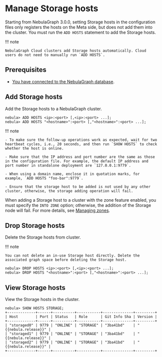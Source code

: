 # Manage Storage hosts

Starting from NebulaGraph 3.0.0, setting Storage hosts in the configuration files only registers the hosts on the Meta side, but does not add them into the cluster. You must run the `ADD HOSTS` statement to add the Storage hosts.

!!! note

    NebulaGraph Cloud clusters add Storage hosts automatically. Cloud users do not need to manually run `ADD HOSTS`.

## Prerequisites

- [You have connected to the NebulaGraph database](connect-to-nebula-graph.md).

## Add Storage hosts

Add the Storage hosts to a NebulaGraph cluster.

```ngql
nebula> ADD HOSTS <ip>:<port> [,<ip>:<port> ...];
nebula> ADD HOSTS "<hostname>":<port> [,"<hostname>":<port> ...];
```

!!! note

    - To make sure the follow-up operations work as expected, wait for two heartbeat cycles, i.e., 20 seconds, and then run `SHOW HOSTS` to check whether the host is online.

    - Make sure that the IP address and port number are the same as those in the configuration file. For example, the default IP address and port number in standalone deployment are `127.0.0.1:9779`.

    - When using a domain name, enclose it in quotation marks, for example, `ADD HOSTS "foo-bar":9779`.

    - Ensure that the storage host to be added is not used by any other cluster, otherwise, the storage adding operation will fail.

When adding a Storage host to a cluster with the zone feature enabled, you must specify the `INTO ZONE` option; otherwise, the addition of the Storage node will fail. For more details, see [Managing zones](5.zone.md).

## Drop Storage hosts

Delete the Storage hosts from cluster.

!!! note

    You can not delete an in-use Storage host directly. Delete the associated graph space before deleting the Storage host.

```ngql
nebula> DROP HOSTS <ip>:<port> [,<ip>:<port> ...];
nebula> DROP HOSTS "<hostname>":<port> [,"<hostname>":<port> ...];
```


## View Storage hosts

View the Storage hosts in the cluster.

```ngql
nebula> SHOW HOSTS STORAGE;
+-------------+------+----------+-----------+--------------+---------+
| Host        | Port | Status   | Role      | Git Info Sha | Version |
+-------------+------+----------+-----------+--------------+---------+
| "storaged0" | 9779 | "ONLINE" | "STORAGE" | "3ba41bd"    | "{{nebula.release}}" |
| "storaged1" | 9779 | "ONLINE" | "STORAGE" | "3ba41bd"    | "{{nebula.release}}" |
| "storaged2" | 9779 | "ONLINE" | "STORAGE" | "3ba41bd"    | "{{nebula.release}}" |
+-------------+------+----------+-----------+--------------+---------+
```

